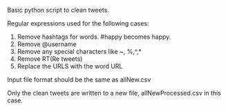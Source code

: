 Basic python script to clean tweets. 

Regular expressions used for the following cases:
1. Remove hashtags for words. #happy becomes happy.
2. Remove @username
3. Remove any special characters like ~, %,^,*
4. Remove RT(Re tweets)
5. Replace the URLS with the word URL

Input file format should be the same as allNew.csv

Only the clean tweets are written to a new file, allNewProcessed.csv in this case.
